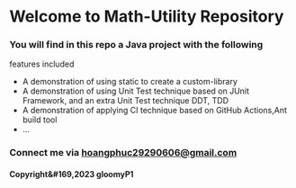 # Welcome to Math-Utility Repository

### You will find in this repo a Java project with the following 
features included

* A demonstration of using static to create a custom-library
* A demonstration of using Unit Test technique based on JUnit Framework,
and an extra Unit Test technique DDT, TDD
* A demonstration of applying CI technique based on GitHub Actions,Ant 
build tool
* ...

### Connect me via hoangphuc29290606@gmail.com
#### Copyright&#169,2023 gloomyP1